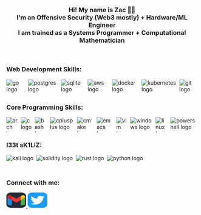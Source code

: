 <br clear="both">

<div align="center">
  <img height="450" src="https://64.media.tumblr.com/13d2c753eed929097cc13bbb1d3e482c/244060921ab77c76-5f/s1280x1920/95aba83fc114f2cac774427ffe15541c65c552e3.gifv" alt=""/>
</div>


<h3 align="center">
Hi! My name is Zac 🥷🏻 <br/>
I'm an Offensive Security (Web3 mostly) + Hardware/ML Engineer<br/>
I am trained as a Systems Programmer + Computational Mathematician<br/>
</h3>

<br clear="both">

<h3 align="left">
    Web Development Skills:
</h3>

<div align="left" style="display: flex; gap: .5rem">
  <img src="https://skillicons.dev/icons?i=go" height="40" alt="go logo"  />
  <img src="https://skillicons.dev/icons?i=postgres" height="40" alt="postgres logo"  />
  <img src="https://skillicons.dev/icons?i=sqlite" height="40" alt="sqlite logo"  />
  <img src="https://skillicons.dev/icons?i=aws" height="40" alt="aws logo"  />
  <img src="https://skillicons.dev/icons?i=docker" height="40" alt="docker logo"  />
  <img src="https://skillicons.dev/icons?i=kubernetes" height="40" alt="kubernetes logo"  />
  <img src="https://skillicons.dev/icons?i=git" height="40" alt="git logo"  />
</div>

<h3 align="left">
   Core Programming Skills:
</h3>

<div align="left" style="display: flex; gap: .5rem">
  <img src="https://skillicons.dev/icons?i=arch" height="40" alt="arch logo"  />
  <img src="https://skillicons.dev/icons?i=c" height="40" alt="c logo"  />
  <img src="https://skillicons.dev/icons?i=bash" height="40" alt="bash logo"  />
  <img src="https://skillicons.dev/icons?i=cpp" height="40" alt="cplusplus logo"  />
  <img src="https://skillicons.dev/icons?i=cmake" height="40" alt="cmake logo"  />
  <img src="https://skillicons.dev/icons?i=emacs" height="40" alt="emacs logo"  />
  <img src="https://skillicons.dev/icons?i=vim" height="40" alt="vim logo"  />
  <img src="https://skillicons.dev/icons?i=windows" height="40" alt="windows logo"  />
  <img src="https://skillicons.dev/icons?i=linux" height="40" alt="linux logo"  />
  <img src="https://skillicons.dev/icons?i=powershell" height="40" alt="powershell logo"  />
</div>

<h3 align="left">
    l33t sK1LlZ:
</h3>


<div align="left" style="display: flex; gap: .5rem">
  <img src="https://skillicons.dev/icons?i=kali" height="40" alt="kali logo"  />
  <img src="https://skillicons.dev/icons?i=solidity" height="40" alt="solidity logo"  />
  <img src="https://skillicons.dev/icons?i=rust" height="40" alt="rust logo"  />
  <img src="https://skillicons.dev/icons?i=py" height="40" alt="python logo"  />
</div>

<h3 align="left">
    Connect with me:
</h3>

<div>
  <a href="mailto:real.nightfallxyz@gmail.com" target="_blank">
    <img src="https://raw.githubusercontent.com/tandpfun/skill-icons/main/icons/Gmail-Dark.svg" width="52" height="40" alt="gmail logo"  />
  </a>
  <a href="https://twitter.com/nightfallxyz_" target="_blank">
    <img src="https://raw.githubusercontent.com/tandpfun/skill-icons/main/icons/Twitter.svg" width="52" height="40" alt="twitter logo"  />
  </a>
</div>
